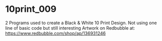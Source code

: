 # 10print_009
2 Programs used to create a Black &amp; White 10 Print Design.  Not using one line of basic code but still interesting
Artwork on Redbubble at: https://www.redbubble.com/shop/ap/136931246
